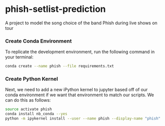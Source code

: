 # phish-setlist-prediction
A project to model the song choice of the band Phish during live shows on tour

### Create Conda Environment

To replicate the development environment, run the following command in your terminal:
```bash
conda create --name phish --file requirements.txt
```

### Create Python Kernel

Next, we need to add a new iPython kernel to jupyter based off of our conda environment if we want that environment to match our scripts. We can do this as follows:
```bash
source activate phish
conda install nb_conda --yes
python -m ipykernel install --user --name phish --display-name "phish"
